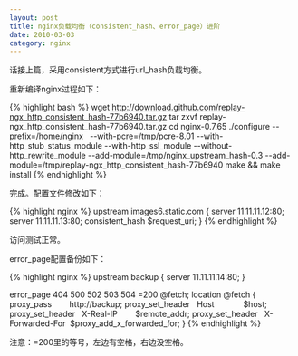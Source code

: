 ```yaml
---
layout: post
title: nginx负载均衡（consistent_hash、error_page）进阶
date: 2010-03-03
category: nginx
---
```


话接上篇，采用consistent方式进行url_hash负载均衡。

重新编译nginx过程如下：

{% highlight bash %}
wget http://download.github.com/replay-ngx_http_consistent_hash-77b6940.tar.gz
tar zxvf replay-ngx_http_consistent_hash-77b6940.tar.gz
cd nginx-0.7.65
./configure --prefix=/home/nginx   --with-pcre=/tmp/pcre-8.01 --with-http_stub_status_module --with-http_ssl_module --without-http_rewrite_module --add-module=/tmp/nginx_upstream_hash-0.3 --add-module=/tmp/replay-ngx_http_consistent_hash-77b6940
make && make install
{% endhighlight %}

完成。配置文件修改如下：

{% highlight nginx %}
upstream images6.static.com {
    server 11.11.11.12:80;
    server 11.11.11.13:80;
    consistent_hash $request_uri;
}
{% endhighlight %}

访问测试正常。

error_page配置备份如下：

{% highlight nginx %}
upstream backup {
    server 11.11.11.14:80;
}

error_page 404 500 502 503 504 =200 @fetch;
location @fetch {
    proxy_pass        http://backup;
    proxy_set_header   Host             $host;
    proxy_set_header   X-Real-IP        $remote_addr;
    proxy_set_header   X-Forwarded-For  $proxy_add_x_forwarded_for;
}
{% endhighlight %}

注意：=200里的等号，左边有空格，右边没空格。


